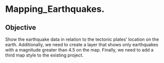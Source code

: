 # Mapping_Earthquakes.

## Objective

  Show the earthquake data in relation to the tectonic plates’ location on the earth. Additionally, we need to create a layer that shows only earthquakes with a magnitude greater than 4.5 on the map.  Finally, we need to add a third map style to the existing project.